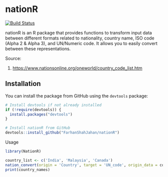 # nationR

[![Build Status](https://travis-ci.org/FarhanShahJahan/nationR.svg?branch=master)](https://travis-ci.org/FarhanShahJahan/nationR)

nationR is an R package that provides functions to transform input data between different formats related to nationality, country name, ISO code (Alpha 2 & Alpha 3), and UN/Numeric code. It allows you to easily convert between these representations. 

Source:
1) https://www.nationsonline.org/oneworld/country_code_list.htm

## Installation

You can install the package from GitHub using the `devtools` package:

```R
# Install devtools if not already installed
if (!require(devtools)) {
  install.packages("devtools")
}

# Install nationR from GitHub
devtools::install_github("FarhanShahJahan/nationR")
```
Usage

```R
library(NationR)

country_list <- c('India', 'Malaysia', 'Canada')
nation_convert(origin = 'Country', target = 'UN_code', origin_data = country_list)
print(country_names)
